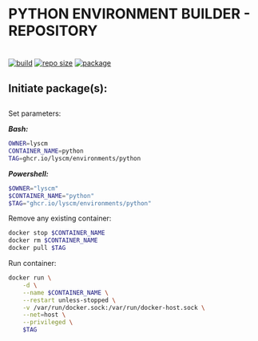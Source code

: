 # PYTHON ENVIRONMENT BUILDER - REPOSITORY <h1> 
 
[![build](https://img.shields.io/github/workflow/status/lyscm/environments-python/environment-python%20-%20ci?logo=github)](https://github.com/lyscm/environments-python/blob/master/.github/workflows/build-action.yml)
[![repo size](https://img.shields.io/github/repo-size/lyscm/environments-python?logo=github)](https://github.com/lyscm/environments-python)
[![package](https://img.shields.io/static/v1?label=package&message=python&color=yellowgreen&logo=github)](https://github.com/lyscm/environments-python/pkgs/container/environments%2Fpython)

## Initiate package(s): <h2> 

Set parameters:

***Bash:***
```bash
OWNER=lyscm
CONTAINER_NAME=python
TAG=ghcr.io/lyscm/environments/python
```

***Powershell:***
```powershell
$OWNER="lyscm"
$CONTAINER_NAME="python"
$TAG="ghcr.io/lyscm/environments/python"
```

Remove any existing container:

```bash
docker stop $CONTAINER_NAME
docker rm $CONTAINER_NAME
docker pull $TAG
```

Run container:

```bash
docker run \
    -d \
    --name $CONTAINER_NAME \
    --restart unless-stopped \
    -v /var/run/docker.sock:/var/run/docker-host.sock \
    --net=host \
    --privileged \
    $TAG
```